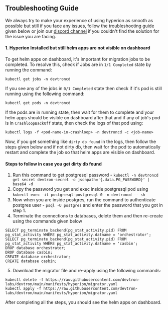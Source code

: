 ## Troubleshooting Guide

We always try to make your experience of using hyperion as smooth as possible but still if you face any issues, follow the troubleshooting guide given below or join our [discord channel](https://discord.gg/jsRG5qx2gp) if you couldn't find the solution for the issue you are facing.

#### 1. Hyperion Installed but still helm apps are not visible on dashboard

To get helm apps on dashboard, it's important for migration jobs to be completed. To resolve this, check if Jobs are in `1/1 Completed` state by running the command:

```
kubectl get jobs -n devtroncd
```

If you see any of the jobs in `0/1 Completed` state then check if it's pod is still running using the following command:

```
kubectl get pods -n devtroncd
```

If the pods are in running state, then wait for them to complete and your helm apps should be visible on dashboard after that and if any of job's pod is in `CrashloopBackOff` state, then check the logs of that pod using:

```
kubectl logs -f <pod-name-in-crashloop> -n devtroncd -c <job-name>
```

Now, if you get something like `dirty db found` in the logs, then follow the steps given below and if not dirty db, then wait for the pod to automatically restart and complete the job so that helm apps are visible on dashboard.

#### Steps to follow in case you get dirty db found

1. Run this command to get postgresql password - `kubectl -n devtroncd get secret devtron-secret -o jsonpath='{.data.PG_PASSWORD}' | base64 -d`
2. Copy the password you get and exec inside postgresql pod using `kubectl exec -it postgresql-postgresql-0 -n devtroncd -- sh`
3. Now when you are inside postgres, run the command to authenticate postgres user - `psql -U postgres` and enter the password that you got in step 1.
4. Terminate the connections to databases, delete them and then re-create using the commands given below
```
SELECT pg_terminate_backend(pg_stat_activity.pid) FROM pg_stat_activity WHERE pg_stat_activity.datname = 'orchestrator';
SELECT pg_terminate_backend(pg_stat_activity.pid) FROM pg_stat_activity WHERE pg_stat_activity.datname = 'casbin';
DROP database orchestrator;
DROP database casbin;
CREATE database orchestrator;
CREATE database casbin;
```
5. Download the migrator file and re-apply using the following commands:
```
kubectl delete -f https://raw.githubusercontent.com/devtron-labs/devtron/main/manifests/hyperion/migrator.yaml
kubectl apply -f https://raw.githubusercontent.com/devtron-labs/devtron/main/manifests/hyperion/migrator.yaml
```
After completing all the steps, you should see the helm apps on dashboard.